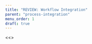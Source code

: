 ```yaml
---
title: "REVIEW: Workflow Integration"
parent: "process-integration"
menu_order: 1
draft: true
---
```

<<<Merging this into Process INtegration document>>
